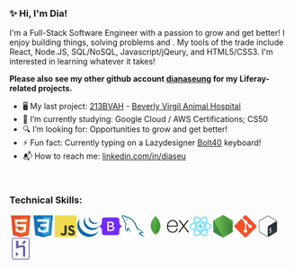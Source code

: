 ### ✨ Hi, I'm Dia!

I'm a Full-Stack Software Engineer with a passion to grow and get better!  I enjoy building things, solving problems and . My tools of the trade include React, Node.JS, SQL/NoSQL, Javascript/jQeury, and HTML5/CSS3. I'm interested in learning whatever it takes!

<b>Please also see my other github account <a href="https://github.com/dianaseung">dianaseung</a> for my Liferay-related projects.</b>

- 🖥️ My last project: <a href="https://github.com/diaseu/213bvah">213BVAH</a> - <a href="https://www.213bvah.com/">Beverly Virgil Animal Hospital</a>
- 🌱 I’m currently studying: Google Cloud / AWS Certifications; CS50
- 🔍 I’m looking for: Opportunities to grow and get better!
- ⚡ Fun fact: Currently typing on a Lazydesigner <a href="https://i.imgur.com/2iwU9dD.jpeg">Bolt40</a> keyboard!
- 📬 How to reach me: <a href="https://www.linkedin.com/in/diaseu">linkedin.com/in/diaseu</a>

<br>

### Technical Skills:
<img align="left" alt="HTML5" width="40px" src="https://github.com/devicons/devicon/blob/master/icons/html5/html5-original.svg">
<img align="left" alt="CSS3" width="40px" src="https://github.com/devicons/devicon/blob/master/icons/css3/css3-original.svg">
<img align="left" alt="JavaScript" width="40px" src="https://github.com/devicons/devicon/blob/master/icons/javascript/javascript-original.svg">
<img align="left" alt="JQuery" width="40px" src="https://github.com/devicons/devicon/blob/master/icons/jquery/jquery-original.svg">
<img align="left" alt="Bootstrap" width="40px" src="https://github.com/devicons/devicon/blob/master/icons/bootstrap/bootstrap-plain.svg">
<img align="left" alt="MySQL" width="40px" src="https://github.com/devicons/devicon/blob/master/icons/mysql/mysql-original.svg">
<img align="left" alt="MongoDB" width="40px" src="https://github.com/devicons/devicon/blob/master/icons/mongodb/mongodb-original.svg">
<img align="left" alt="Express" width="40px" src="https://github.com/devicons/devicon/blob/master/icons/express/express-original.svg">
<img align="left" alt="React" width="40px" src="https://github.com/devicons/devicon/blob/master/icons/react/react-original.svg">
<img align="left" alt="Node" width="40px" src="https://github.com/devicons/devicon/blob/master/icons/nodejs/nodejs-original.svg">
<img align="left" alt="Git" width="40px" src="https://github.com/devicons/devicon/blob/master/icons/git/git-original.svg">
<img align="left" alt="Git" width="40px" src="https://github.com/devicons/devicon/blob/master/icons/bash/bash-original.svg">
<img align="left" alt="Heroku" width="40px" src="https://github.com/devicons/devicon/blob/master/icons/heroku/heroku-original.svg">
